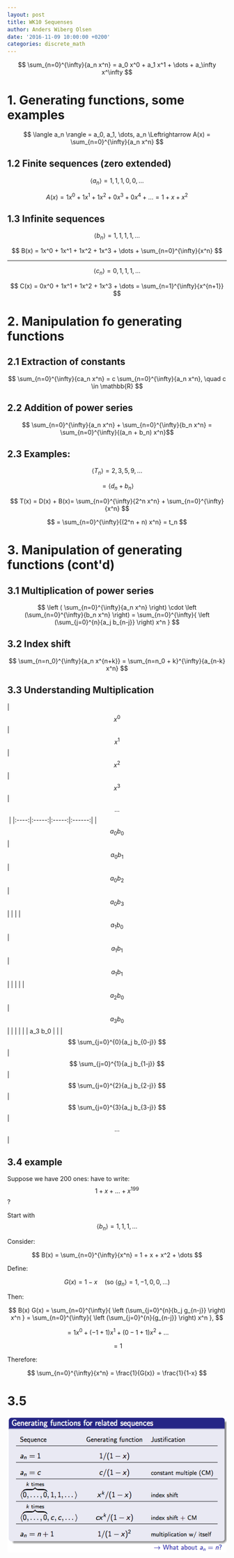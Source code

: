 ```yaml
---
layout: post
title: WK10 Sequenses
author: Anders Wiberg Olsen
date: '2016-11-09 10:00:00 +0200'
categories: discrete_math
---
```


$$ \sum_{n=0}^{\infty}{a_n x^n} = a_0 x^0 + a_1 x^1 + \dots + a_\infty x^\infty $$

# 1. Generating functions, some examples

$$ \langle a_n \rangle = a_0, a_1, \dots, a_n \Leftrightarrow A(x) = \sum_{n=0}^{\infty}{a_n x^n} $$

## 1.2 Finite sequences (zero extended)

$$ \langle a_n \rangle = 1, 1, 1, 0, 0, \dots $$

$$ A(x) = 1x^0 + 1x^1 + 1x^2 + 0x^3 + 0x^4 + \dots = 1 + x + x^2 $$

## 1.3 Infinite sequences

$$ \langle b_n \rangle = 1, 1, 1, 1, \dots $$

$$ B(x) = 1x^0 + 1x^1 + 1x^2 + 1x^3 + \dots + \sum_{n=0}^{\infty}{x^n} $$

---

$$ \langle c_n \rangle = 0, 1, 1, 1, \dots $$

$$ C(x) = 0x^0 + 1x^1 + 1x^2 + 1x^3 + \dots = \sum_{n=1}^{\infty}{x^{n+1}} $$

# 2. Manipulation fo generating functions

## 2.1 Extraction of constants

$$ \sum_{n=0}^{\infty}{ca_n x^n} = c \sum_{n=0}^{\infty}{a_n x^n}, \quad c \in \mathbb{R} $$

## 2.2 Addition of power series

$$ \sum_{n=0}^{\infty}{a_n x^n} + \sum_{n=0}^{\infty}{b_n x^n} = \sum_{n=0}^{\infty}{(a_n + b_n) x^n}$$

## 2.3 Examples:

$$ \langle T_n \rangle = 2, 3, 5, 9, \dots $$

$$ = \langle d_n + b_n \rangle $$

$$ T(x) = D(x) + B(x)= \sum_{n=0}^{\infty}{2^n x^n} + \sum_{n=0}^{\infty}{x^n} $$

$$ = \sum_{n=0}^{\infty}{(2^n + n) x^n} = t_n $$

# 3. Manipulation of generating functions (cont'd)

## 3.1 Multiplication of power series

$$ \left ( \sum_{n=0}^{\infty}{a_n x^n} \right) \cdot \left (\sum_{n=0}^{\infty}{b_n x^n} \right) = \sum_{n=0}^{\infty}{ \left (\sum_{j=0}^{n}{a_j b_{n-j}} \right) x^n } $$

## 3.2 Index shift

$$ \sum_{n=n_0}^{\infty}{a_n x^{n+k}} = \sum_{n=n_0 + k}^{\infty}{a_{n-k} x^n} $$

## 3.3 Understanding Multiplication

| $$ x^0 $$ | $$ x^1 $$ | $$ x^2 $$ | $$ x^3 $$ | $$ \dots $$ |
|:----:|:-----:|:-----:|:------:|
| $$ a_0 b_0 $$ | $$ a_0 b_1 $$ | $$ a_0 b_2 $$ | $$ a_0 b_3 $$ |  |
|   | $$ a_1 b_0 $$ | $$ a_1 b_1 $$ | $$ a_1 b_1 $$ |   |
|   |   | $$ a_2 b_0 $$ | $$ a_3 b_0 $$ |   |
|   |   |   | a_3 b_0 |   |
| $$ \sum_{j=0}^{0}{a_j b_{0-j}} $$ | $$ \sum_{j=0}^{1}{a_j b_{1-j}} $$ | $$ \sum_{j=0}^{2}{a_j b_{2-j}} $$ | $$ \sum_{j=0}^{3}{a_j b_{3-j}} $$ | $$ \dots $$ |

## 3.4 example

Suppose we have 200 ones: have to write: $$ 1 + x + \dots + x^199 $$?

Start with $$ \langle b_n \rangle = 1, 1, 1, \dots $$

Consider:

$$ B(x) = \sum_{n=0}^{\infty}{x^n} = 1 + x + x^2 + \dots $$

Define:

$$ G(x) = 1 - x \quad (\text{so } \langle g_n \rangle = 1, -1, 0, 0, \dots) $$

Then:

$$ B(x) G(x) = \sum_{n=0}^{\infty}{ \left (\sum_{j=0}^{n}{b_j g_{n-j}} \right) x^n } = \sum_{n=0}^{\infty}{ \left (\sum_{j=0}^{n}{g_{n-j}} \right) x^n }, $$

$$ = 1x^0 + (-1 + 1)x^1 + (0 - 1 + 1)x^2 + \dots $$

$$ = 1 $$

Therefore:

$$ \sum_{n=0}^{\infty}{x^n} = \frac{1}{G(x)} = \frac{1}{1-x}  $$

# 3.5

<center>
<img src="/img/wk10-3.5.png" />
</center>
